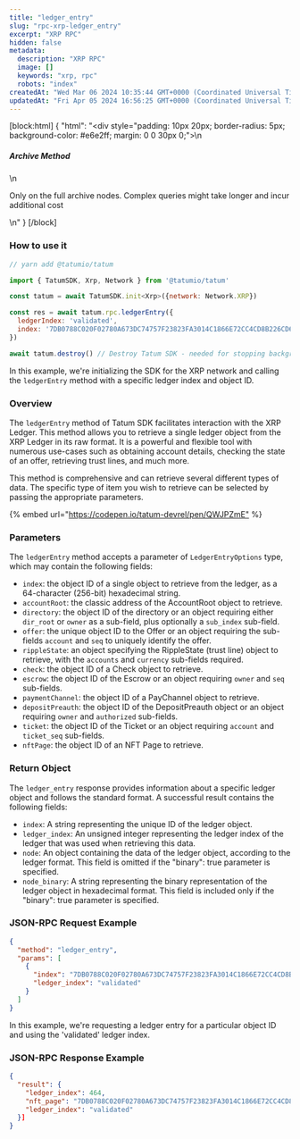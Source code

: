 ```yaml
---
title: "ledger_entry"
slug: "rpc-xrp-ledger_entry"
excerpt: "XRP RPC"
hidden: false
metadata: 
  description: "XRP RPC"
  image: []
  keywords: "xrp, rpc"
  robots: "index"
createdAt: "Wed Mar 06 2024 10:35:44 GMT+0000 (Coordinated Universal Time)"
updatedAt: "Fri Apr 05 2024 16:56:25 GMT+0000 (Coordinated Universal Time)"
---
```

[block:html]
{
  "html": "<div style=\"padding: 10px 20px; border-radius: 5px; background-color: #e6e2ff; margin: 0 0 30px 0;\">\n  <h5>Archive Method</h5>\n  <p>Only on the full archive nodes. Complex queries might take longer and incur additional cost</p>\n</div>"
}
[/block]


### How to use it

```javascript
// yarn add @tatumio/tatum

import { TatumSDK, Xrp, Network } from '@tatumio/tatum'

const tatum = await TatumSDK.init<Xrp>({network: Network.XRP})

const res = await tatum.rpc.ledgerEntry({
  ledgerIndex: 'validated',
  index: '7DB0788C020F02780A673DC74757F23823FA3014C1866E72CC4CD8B226CD6EF4'
})

await tatum.destroy() // Destroy Tatum SDK - needed for stopping background jobs
```

In this example, we're initializing the SDK for the XRP network and calling the `ledgerEntry` method with a specific ledger index and object ID.

### Overview

The `ledgerEntry` method of Tatum SDK facilitates interaction with the XRP Ledger. This method allows you to retrieve a single ledger object from the XRP Ledger in its raw format. It is a powerful and flexible tool with numerous use-cases such as obtaining account details, checking the state of an offer, retrieving trust lines, and much more.

This method is comprehensive and can retrieve several different types of data. The specific type of item you wish to retrieve can be selected by passing the appropriate parameters.

{% embed url="<https://codepen.io/tatum-devrel/pen/QWJPZmE"> %}

### Parameters

The `ledgerEntry` method accepts a parameter of `LedgerEntryOptions` type, which may contain the following fields:

- `index`: the object ID of a single object to retrieve from the ledger, as a 64-character (256-bit) hexadecimal string.
- `accountRoot`: the classic address of the AccountRoot object to retrieve.
- `directory`: the object ID of the directory or an object requiring either `dir_root` or `owner` as a sub-field, plus optionally a `sub_index` sub-field.
- `offer`: the unique object ID to the Offer or an object requiring the sub-fields `account` and `seq` to uniquely identify the offer.
- `rippleState`: an object specifying the RippleState (trust line) object to retrieve, with the `accounts` and `currency` sub-fields required.
- `check`: the object ID of a Check object to retrieve.
- `escrow`: the object ID of the Escrow or an object requiring `owner` and `seq` sub-fields.
- `paymentChannel`: the object ID of a PayChannel object to retrieve.
- `depositPreauth`: the object ID of the DepositPreauth object or an object requiring `owner` and `authorized` sub-fields.
- `ticket`: the object ID of the Ticket or an object requiring `account` and `ticket_seq` sub-fields.
- `nftPage`: the object ID of an NFT Page to retrieve.

### Return Object

The `ledger_entry` response provides information about a specific ledger object and follows the standard format. A successful result contains the following fields:

- `index`: A string representing the unique ID of the ledger object.
- `ledger_index`: An unsigned integer representing the ledger index of the ledger that was used when retrieving this data.
- `node`: An object containing the data of the ledger object, according to the ledger format. This field is omitted if the "binary": true parameter is specified.
- `node_binary`: A string representing the binary representation of the ledger object in hexadecimal format. This field is included only if the "binary": true parameter is specified.

### JSON-RPC Request Example

```json
{
  "method": "ledger_entry",
  "params": [
    {
      "index": "7DB0788C020F02780A673DC74757F23823FA3014C1866E72CC4CD8B226CD6EF4",
      "ledger_index": "validated"
    }
  ]
}
```

In this example, we're requesting a ledger entry for a particular object ID and using the 'validated' ledger index.

### JSON-RPC Response Example

```json
{
  "result": {
    "ledger_index": 464,
    "nft_page": "7DB0788C020F02780A673DC74757F23823FA3014C1866E72CC4CD8B226CD6EF4",
    "ledger_index": "validated"
  }]
}
```
